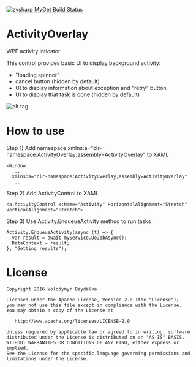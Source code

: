 [![zvsharp MyGet Build Status](https://www.myget.org/BuildSource/Badge/zvsharp?identifier=29fa8ab0-388a-4944-9f25-b4a3c6defa55)](https://www.myget.org/)

# ActivityOverlay
WPF activity inticator

This control provides basic UI to display background activity:
  * "loading spinner"
  * cancel button (hidden by default)
  * UI to display information about exception and "retry" button
  * UI to display that task is done (hidden by default)
  
![alt tag](https://cloud.githubusercontent.com/assets/1528799/15213430/ce7e2890-184f-11e6-9eb4-aab606a4a75b.gif)

# How to use
  Step 1) Add namespace xmlns:a="clr-namespace:ActivityOverlay;assembly=ActivityOverlay" to XAML
  ```
  <Window
	...
	xmlns:a="clr-namespace:ActivityOverlay;assembly=ActivityOverlay" 
	...
  ```
  Step 2) Add ActivityControl to XAML
  ```
  <a:ActivityControl x:Name="Activity" HorizontalAlignment="Stretch" VerticalAlignment="Stretch">
  ```
  Step 3) Use Activity.EnqueueActivity method to run tasks
  ```
  Activity.EnqueueActivity(async (t) => { 
    var result = await myService.DoJobAsync();
    DataContext = result;
  }, "Getting results");
  ```

# License

    Copyright 2016 Volodymyr Baydalka

    Licensed under the Apache License, Version 2.0 (the "License");
    you may not use this file except in compliance with the License.
    You may obtain a copy of the License at

       http://www.apache.org/licenses/LICENSE-2.0

    Unless required by applicable law or agreed to in writing, software
    distributed under the License is distributed on an "AS IS" BASIS,
    WITHOUT WARRANTIES OR CONDITIONS OF ANY KIND, either express or implied.
    See the License for the specific language governing permissions and
    limitations under the License.
